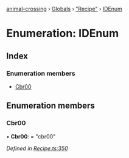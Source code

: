 [animal-crossing](../README.md) › [Globals](../globals.md) › ["Recipe"](../modules/_recipe_.md) › [IDEnum](_recipe_.idenum.md)

# Enumeration: IDEnum

## Index

### Enumeration members

* [Cbr00](_recipe_.idenum.md#cbr00)

## Enumeration members

###  Cbr00

• **Cbr00**: = "cbr00"

*Defined in [Recipe.ts:350](https://github.com/Norviah/animal-crossing/blob/37c048c/module/types/Recipe.ts#L350)*
